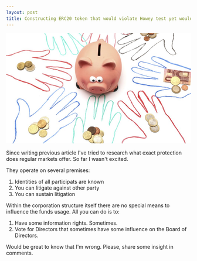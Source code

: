 ```yaml
---
layout: post
title: Constructing ERC20 token that would violate Howey test yet would protect investor more than regulator does. Part 2. "Regular" investor protection.
---
```


![Investor protection](https://github.com/akhavr/akhavr.github.io/raw/master/images/uk-fca-crowdfunding-alternative-lending-finance-investor-protection-policy-rule-regulation-1000x600.jpg)

Since writing previous article I've tried to research what exact protection does regular markets offer.  So far I wasn't excited.

They operate on several premises:

1. Identities of all participats are known
2. You can litigate against other party
3. You can sustain litigation

Within the corporation structure itself there are no special means to influence the funds usage.  All you can do is to:

1. Have some information rights.  Sometimes.
2. Vote for Directors that sometimes have some influence on the Board of Directors.

Would be great to know that I'm wrong.  Please, share some insight in comments.
